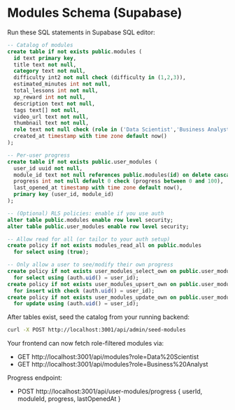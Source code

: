 # Modules Schema (Supabase)

Run these SQL statements in Supabase SQL editor:

```sql
-- Catalog of modules
create table if not exists public.modules (
  id text primary key,
  title text not null,
  category text not null,
  difficulty int2 not null check (difficulty in (1,2,3)),
  estimated_minutes int not null,
  total_lessons int not null,
  xp_reward int not null,
  description text not null,
  tags text[] not null,
  video_url text not null,
  thumbnail text not null,
  role text not null check (role in ('Data Scientist','Business Analyst')),
  created_at timestamp with time zone default now()
);

-- Per-user progress
create table if not exists public.user_modules (
  user_id uuid not null,
  module_id text not null references public.modules(id) on delete cascade,
  progress int not null default 0 check (progress between 0 and 100),
  last_opened_at timestamp with time zone default now(),
  primary key (user_id, module_id)
);

-- (Optional) RLS policies: enable if you use auth
alter table public.modules enable row level security;
alter table public.user_modules enable row level security;

-- Allow read for all (or tailor to your auth setup)
create policy if not exists modules_read_all on public.modules
  for select using (true);

-- Only allow a user to see/modify their own progress
create policy if not exists user_modules_select_own on public.user_modules
  for select using (auth.uid() = user_id);
create policy if not exists user_modules_upsert_own on public.user_modules
  for insert with check (auth.uid() = user_id);
create policy if not exists user_modules_update_own on public.user_modules
  for update using (auth.uid() = user_id);
```

After tables exist, seed the catalog from your running backend:

```bash
curl -X POST http://localhost:3001/api/admin/seed-modules
```

Your frontend can now fetch role-filtered modules via:
- GET http://localhost:3001/api/modules?role=Data%20Scientist
- GET http://localhost:3001/api/modules?role=Business%20Analyst

Progress endpoint:
- POST http://localhost:3001/api/user-modules/progress { userId, moduleId, progress, lastOpenedAt }
